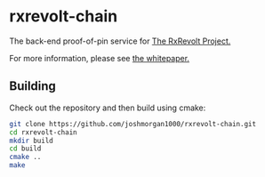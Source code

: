 # rxrevolt-chain

The back-end proof-of-pin service for [The RxRevolt Project.](https://github.com/joshmorgan1000/RxRevolt)

For more information, please see [the whitepaper.](https://github.com/joshmorgan1000/rxrevolt-chain/blob/main/docs/WHITEPAPER.md)

## Building

Check out the repository and then build using cmake:

```bash
git clone https://github.com/joshmorgan1000/rxrevolt-chain.git
cd rxrevolt-chain
mkdir build
cd build
cmake ..
make
```